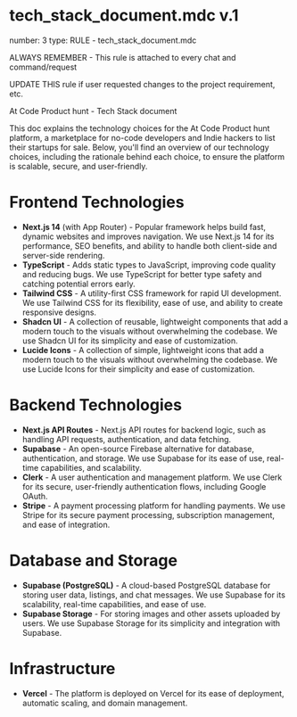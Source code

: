 # tech_stack_document.mdc v.1

number: 3
type: RULE - tech_stack_document.mdc

ALWAYS REMEMBER - This rule is attached to every chat and command/request

UPDATE THIS rule if user requested changes to the project requirement, etc.

At Code Product hunt - Tech Stack document

This doc explains the technology choices for the At Code Product hunt platform, a marketplace for no-code developers and Indie hackers to list their startups for sale. Below, you'll find an overview of our technology choices, including the rationale behind each choice, to ensure the platform is scalable, secure, and user-friendly.

# Frontend Technologies

- **Next.js 14** (with App Router) - Popular framework helps build fast, dynamic websites and improves navigation. We use Next.js 14 for its performance, SEO benefits, and ability to handle both client-side and server-side rendering.
- **TypeScript** - Adds static types to JavaScript, improving code quality and reducing bugs. We use TypeScript for better type safety and catching potential errors early.
- **Tailwind CSS** - A utility-first CSS framework for rapid UI development. We use Tailwind CSS for its flexibility, ease of use, and ability to create responsive designs.
- **Shadcn UI** - A collection of reusable, lightweight components that add a modern touch to the visuals without overwhelming the codebase. We use Shadcn UI for its simplicity and ease of customization.
- **Lucide Icons** - A collection of simple, lightweight icons that add a modern touch to the visuals without overwhelming the codebase. We use Lucide Icons for their simplicity and ease of customization.

# Backend Technologies

- **Next.js API Routes** - Next.js API routes for backend logic, such as handling API requests, authentication, and data fetching.
- **Supabase** - An open-source Firebase alternative for database, authentication, and storage. We use Supabase for its ease of use, real-time capabilities, and scalability.
- **Clerk** - A user authentication and management platform. We use Clerk for its secure, user-friendly authentication flows, including Google OAuth.
- **Stripe** - A payment processing platform for handling payments. We use Stripe for its secure payment processing, subscription management, and ease of integration.

# Database and Storage

- **Supabase (PostgreSQL)** - A cloud-based PostgreSQL database for storing user data, listings, and chat messages. We use Supabase for its scalability, real-time capabilities, and ease of use.
- **Supabase Storage** - For storing images and other assets uploaded by users. We use Supabase Storage for its simplicity and integration with Supabase.

# Infrastructure

- **Vercel** - The platform is deployed on Vercel for its ease of deployment, automatic scaling, and domain management.